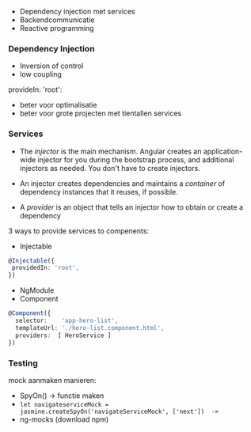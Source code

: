 - Dependency injection met services
- Backendcommunicatie
- Reactive programming

### Dependency Injection
- Inversion of control
- low coupling

provideIn: 'root':
- beter voor optimalisatie
- beter voor grote projecten met tientallen services

### Services
- The _injector_ is the main mechanism. Angular creates an application-wide injector for you during the bootstrap process, and additional injectors as needed. You don't have to create injectors.
    
- An injector creates dependencies and maintains a _container_ of dependency instances that it reuses, if possible.
    
- A _provider_ is an object that tells an injector how to obtain or create a dependency

3 ways to provide services to compenents:
- Injectable
``` ts
@Injectable({
 providedIn: 'root',
})
```
- NgModule
- Component
``` ts
@Component({
  selector:    'app-hero-list',
  templateUrl: './hero-list.component.html',
  providers:  [ HeroService ]
})
```

### Testing
mock aanmaken manieren:
- SpyOn() -> functie maken
- `let navigateserviceMock = jasmine.createSpyOn('navigateServiceMock', ['next'])  ->`
- ng-mocks (download npm)